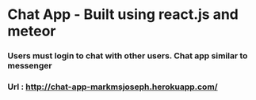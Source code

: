 # Chat App - Built using react.js and meteor
 
### Users must login to chat with other users. Chat app similar to messenger

### Url : http://chat-app-markmsjoseph.herokuapp.com/

